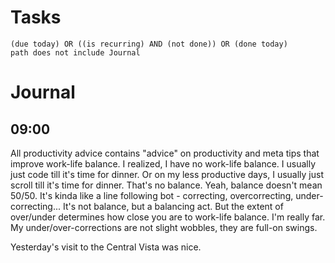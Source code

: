 # Tasks
```tasks
(due today) OR ((is recurring) AND (not done)) OR (done today)
path does not include Journal
```
# Journal
## 09:00
All productivity advice contains "advice" on productivity and meta tips that improve work-life balance. I realized, I have no work-life balance. I usually just code till it's time for dinner. Or on my less productive days, I usually just scroll till it's time for dinner. That's no balance. Yeah, balance doesn't mean 50/50. It's kinda like a line following bot - correcting, overcorrecting, under-correcting... It's not balance, but a balancing act. But the extent of over/under determines how close you are to work-life balance. I'm really far. My under/over-corrections are not slight wobbles, they are full-on swings.

Yesterday's visit to the Central Vista was nice.